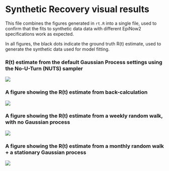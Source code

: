 # Synthetic Recovery visual results

This file combines the figures generated in `rt.R` into a single file, used to 
confirm that the fits to synthetic data data with different EpiNow2
specifications work as expected. 

In all figures, the black dots indicate the ground truth R(t) estimate, used to 
generate the synthetic data used for model fitting. 

### R(t) estimate from the default Gaussian Process settings using the No-U-Turn (NUTS) sampler
![](./figs/rt_gp_nuts.png)

### A figure showing the R(t) estimate from back-calculation
![](./figs/rt_backcalc_nuts.png)

### A figure showing the R(t) estimate from a weekly random walk, with no Gaussian process
![](./figs/rt_weekly_rw_nuts.png)


### A figure showing the R(t) estimate from a monthly random walk + a stationary Gaussian process
![](./figs/rt_gp_rw_nuts.png)
